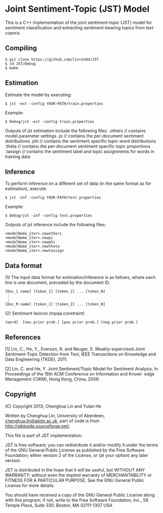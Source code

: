 # Joint Sentiment-Topic (JST) Model

This is a C++ implementation of the joint sentiment-topic (JST) model for sentiment classification and extracting sentiment-bearing topics from text copora.


## Compiling

    $ git clone https://github.com/linron84/JST
    $ cd JST/Debug
    $ make

## Estimation

Estimate the model by executing:

	$ jst -est -config YOUR-PATH/train.properties

Example:

	$ Debug/jst -est -config train.properties

Outputs of jst estimation include the following files:
	<iter>.others  // contains model parameter settings
	<iter>.pi      // contains the per-document sentiment distributions
	<iter>.phi     // contains the sentiment specific topic-word distributions
	<iter>.theta   // contains the per-document sentiment specific topic proportions
	<iter>.tassign // contains the sentiment label and topic assignments for words in training data

## Inference

To perform inference on a different set of data (in the same format as
for estimation), execute:

    $ jst -inf -config YOUR-PATH/test.properties

Example:

    $ Debug/jst -inf -config test.properties

Outputs of jst inference include the following files:

	<modelName_iter>.newothers
	<modelName_iter>.newpi
	<modelName_iter>.newphi
	<modelName_iter>.newtheta
	<modelName_iter>.newtassign

## Data format

(1) The input data format for estimation/inference is as follows, where each line is one document, preceded by the document ID.

    [Doc_1 name] [token_1] [token_2] ... [token_N]
     :
     :
    [Doc_M name] [token_1] [token_2] ... [token_N]

(2) Sentiment lexicon (mpqa.constraint)

    [word]	[neu prior prob.] [pos prior prob.] [neg prior prob.]


## References

[1] Lin, C., He, Y., Everson, R. and Reuger, S. Weakly-supervised Joint Sentiment-Topic Detection from Text, IEEE Transactions on Knowledge and Data Engineering (TKDE), 2011.

[2] Lin, C. and He, Y. Joint Sentiment/Topic Model for Sentiment Analysis, In Proceedings of the 18th ACM Conference on Information and Knowl- edge Management (CIKM), Hong Kong, China, 2009.

## Copyright

(C) Copyright 2013, Chenghua Lin and Yulan He

Written by Chenghua Lin, University of Aberdeen, chenghua.lin@abdn.ac.uk, part of code
is from http://gibbslda.sourceforge.net/.

This file is part of JST implementation.

JST is free software; you can redistribute it and/or modify it under
the terms of the GNU General Public License as published by the Free
Software Foundation; either version 2 of the License, or (at your
option) any later version.

JST is distributed in the hope that it will be useful, but WITHOUT
ANY WARRANTY; without even the implied warranty of MERCHANTABILITY or
FITNESS FOR A PARTICULAR PURPOSE.  See the GNU General Public License
for more details.

You should have received a copy of the GNU General Public License
along with this program; if not, write to the Free Software
Foundation, Inc., 59 Temple Place, Suite 330, Boston, MA 02111-1307
USA
